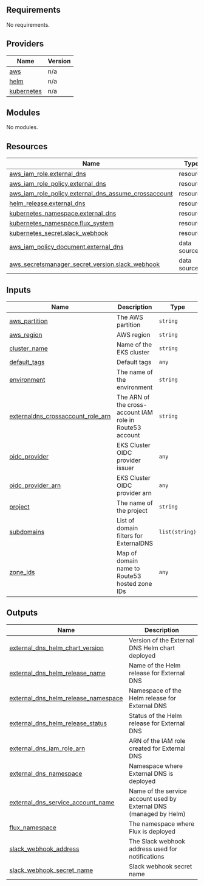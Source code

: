 <!-- BEGIN_TF_DOCS -->
## Requirements

No requirements.

## Providers

| Name | Version |
|------|---------|
| <a name="provider_aws"></a> [aws](#provider\_aws) | n/a |
| <a name="provider_helm"></a> [helm](#provider\_helm) | n/a |
| <a name="provider_kubernetes"></a> [kubernetes](#provider\_kubernetes) | n/a |

## Modules

No modules.

## Resources

| Name | Type |
|------|------|
| [aws_iam_role.external_dns](https://registry.terraform.io/providers/hashicorp/aws/latest/docs/resources/iam_role) | resource |
| [aws_iam_role_policy.external_dns](https://registry.terraform.io/providers/hashicorp/aws/latest/docs/resources/iam_role_policy) | resource |
| [aws_iam_role_policy.external_dns_assume_crossaccount](https://registry.terraform.io/providers/hashicorp/aws/latest/docs/resources/iam_role_policy) | resource |
| [helm_release.external_dns](https://registry.terraform.io/providers/hashicorp/helm/latest/docs/resources/release) | resource |
| [kubernetes_namespace.external_dns](https://registry.terraform.io/providers/hashicorp/kubernetes/latest/docs/resources/namespace) | resource |
| [kubernetes_namespace.flux_system](https://registry.terraform.io/providers/hashicorp/kubernetes/latest/docs/resources/namespace) | resource |
| [kubernetes_secret.slack_webhook](https://registry.terraform.io/providers/hashicorp/kubernetes/latest/docs/resources/secret) | resource |
| [aws_iam_policy_document.external_dns](https://registry.terraform.io/providers/hashicorp/aws/latest/docs/data-sources/iam_policy_document) | data source |
| [aws_secretsmanager_secret_version.slack_webhook](https://registry.terraform.io/providers/hashicorp/aws/latest/docs/data-sources/secretsmanager_secret_version) | data source |

## Inputs

| Name | Description | Type | Default | Required |
|------|-------------|------|---------|:--------:|
| <a name="input_aws_partition"></a> [aws\_partition](#input\_aws\_partition) | The AWS partition | `string` | `"aws"` | no |
| <a name="input_aws_region"></a> [aws\_region](#input\_aws\_region) | AWS region | `string` | n/a | yes |
| <a name="input_cluster_name"></a> [cluster\_name](#input\_cluster\_name) | Name of the EKS cluster | `string` | n/a | yes |
| <a name="input_default_tags"></a> [default\_tags](#input\_default\_tags) | Default tags | `any` | n/a | yes |
| <a name="input_environment"></a> [environment](#input\_environment) | The name of the environment | `string` | n/a | yes |
| <a name="input_externaldns_crossaccount_role_arn"></a> [externaldns\_crossaccount\_role\_arn](#input\_externaldns\_crossaccount\_role\_arn) | The ARN of the cross-account IAM role in Route53 account | `string` | n/a | yes |
| <a name="input_oidc_provider"></a> [oidc\_provider](#input\_oidc\_provider) | EKS Cluster OIDC provider issuer | `any` | n/a | yes |
| <a name="input_oidc_provider_arn"></a> [oidc\_provider\_arn](#input\_oidc\_provider\_arn) | EKS Cluster OIDC provider arn | `any` | n/a | yes |
| <a name="input_project"></a> [project](#input\_project) | The name of the project | `string` | n/a | yes |
| <a name="input_subdomains"></a> [subdomains](#input\_subdomains) | List of domain filters for ExternalDNS | `list(string)` | n/a | yes |
| <a name="input_zone_ids"></a> [zone\_ids](#input\_zone\_ids) | Map of domain name to Route53 hosted zone IDs | `any` | n/a | yes |

## Outputs

| Name | Description |
|------|-------------|
| <a name="output_external_dns_helm_chart_version"></a> [external\_dns\_helm\_chart\_version](#output\_external\_dns\_helm\_chart\_version) | Version of the External DNS Helm chart deployed |
| <a name="output_external_dns_helm_release_name"></a> [external\_dns\_helm\_release\_name](#output\_external\_dns\_helm\_release\_name) | Name of the Helm release for External DNS |
| <a name="output_external_dns_helm_release_namespace"></a> [external\_dns\_helm\_release\_namespace](#output\_external\_dns\_helm\_release\_namespace) | Namespace of the Helm release for External DNS |
| <a name="output_external_dns_helm_release_status"></a> [external\_dns\_helm\_release\_status](#output\_external\_dns\_helm\_release\_status) | Status of the Helm release for External DNS |
| <a name="output_external_dns_iam_role_arn"></a> [external\_dns\_iam\_role\_arn](#output\_external\_dns\_iam\_role\_arn) | ARN of the IAM role created for External DNS |
| <a name="output_external_dns_namespace"></a> [external\_dns\_namespace](#output\_external\_dns\_namespace) | Namespace where External DNS is deployed |
| <a name="output_external_dns_service_account_name"></a> [external\_dns\_service\_account\_name](#output\_external\_dns\_service\_account\_name) | Name of the service account used by External DNS (managed by Helm) |
| <a name="output_flux_namespace"></a> [flux\_namespace](#output\_flux\_namespace) | The namespace where Flux is deployed |
| <a name="output_slack_webhook_address"></a> [slack\_webhook\_address](#output\_slack\_webhook\_address) | The Slack webhook address used for notifications |
| <a name="output_slack_webhook_secret_name"></a> [slack\_webhook\_secret\_name](#output\_slack\_webhook\_secret\_name) | Slack webhook secret name |
<!-- END_TF_DOCS -->
